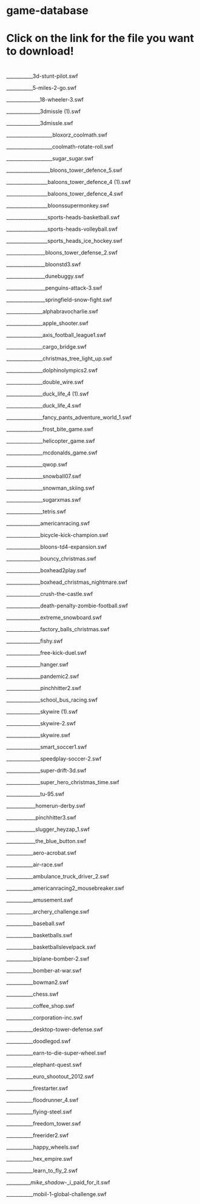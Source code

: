 # game-database
# Click on the link for the file you want to download!
#		
		
___________3d-stunt-pilot.swf
 
 
___________5-miles-2-go.swf
 
 
______________18-wheeler-3.swf
 
 
______________3dmissle (1).swf
 
 
______________3dmissle.swf
 
 
___________________bloxorz_coolmath.swf
 
 
___________________coolmath-rotate-roll.swf
 
 
___________________sugar_sugar.swf
 
 
__________________bloons_tower_defence_5.swf
 
 
_________________baloons_tower_defence_4 (1).swf
 
 
_________________baloons_tower_defence_4.swf
 
 
_________________bloonssupermonkey.swf
 
 
_________________sports-heads-basketball.swf
 
 
_________________sports-heads-volleyball.swf
 
 
_________________sports_heads_ice_hockey.swf
 
 
________________bloons_tower_defense_2.swf
 
 
________________bloonstd3.swf
 
 
________________dunebuggy.swf
 
 
________________penguins-attack-3.swf
 
 
________________springfield-snow-fight.swf
 
 
_______________alphabravocharlie.swf
 
 
_______________apple_shooter.swf
 
 
_______________axis_football_league1.swf
 
 
_______________cargo_bridge.swf
 
 
_______________christmas_tree_light_up.swf
 
 
_______________dolphinolympics2.swf
 
 
_______________double_wire.swf
 
 
_______________duck_life_4 (1).swf
 
 
_______________duck_life_4.swf
 
 
_______________fancy_pants_adventure_world_1.swf
 
 
_______________frost_bite_game.swf
 
 
_______________helicopter_game.swf
 
 
_______________mcdonalds_game.swf
 
 
_______________qwop.swf
 
 
_______________snowball07.swf
 
 
_______________snowman_skiing.swf
 
 
_______________sugarxmas.swf
 
 
_______________tetris.swf
 
 
______________americanracing.swf
 
 
______________bicycle-kick-champion.swf
 
 
______________bloons-td4-expansion.swf
 
 
______________bouncy_christmas.swf
 
 
______________boxhead2play.swf
 
 
______________boxhead_christmas_nightmare.swf
 
 
______________crush-the-castle.swf
 
 
______________death-penalty-zombie-football.swf
 
 
______________extreme_snowboard.swf
 
 
______________factory_balls_christmas.swf
 
 
______________fishy.swf
 
 
______________free-kick-duel.swf
 
 
______________hanger.swf
 
 
______________pandemic2.swf
 
 
______________pinchhitter2.swf
 
 
______________school_bus_racing.swf
 
 
______________skywire (1).swf
 
 
______________skywire-2.swf
 
 
______________skywire.swf
 
 
______________smart_soccer1.swf
 
 
______________speedplay-soccer-2.swf
 
 
______________super-drift-3d.swf
 
 
______________super_hero_christmas_time.swf
 
 
______________tu-95.swf
 
 
____________homerun-derby.swf
 
 
____________pinchhitter3.swf
 
 
____________slugger_heyzap_1.swf
 
 
____________the_blue_button.swf
 
 
___________aero-acrobat.swf
 
 
___________air-race.swf
 
 
___________ambulance_truck_driver_2.swf
 
 
___________americanracing2_mousebreaker.swf
 
 
___________amusement.swf
 
 
___________archery_challenge.swf
 
 
___________baseball.swf
 
 
___________basketballs.swf
 
 
___________basketballslevelpack.swf
 
 
___________biplane-bomber-2.swf
 
 
___________bomber-at-war.swf
 
 
___________bowman2.swf
 
 
___________chess.swf
 
 
___________coffee_shop.swf
 
 
___________corporation-inc.swf
 
 
___________desktop-tower-defense.swf
 
 
___________doodlegod.swf
 
 
___________earn-to-die-super-wheel.swf
 
 
___________elephant-quest.swf
 
 
___________euro_shootout_2012.swf
 
 
___________firestarter.swf
 
 
___________floodrunner_4.swf
 
 
___________flying-steel.swf
 
 
___________freedom_tower.swf
 
 
___________freerider2.swf
 
 
___________happy_wheels.swf
 
 
___________hex_empire.swf
 
 
___________learn_to_fly_2.swf
 
 
___________mike_shadow_-_i_paid_for_it.swf
 
 
___________mobil-1-global-challenge.swf
 
 

